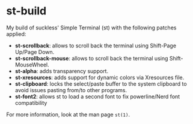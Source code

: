# st-build
My build of suckless' Simple Terminal (st) with the following patches applied:

- **st-scrollback**: allows to scroll back the terminal using Shift-Page Up/Page Down.
- **st-scrollback-mouse**: allows to scroll back the terminal using Shift-MouseWheel.
- **st-alpha**: adds transparency support.
- **st-xresources**: adds support for dynamic colors via Xresources file.
- **st-clipboard**: locks the select/paste buffer to the system clipboard to avoid issues pasting from/to other programs.
- **st-font2**: allows st to load a second font to fix powerline/Nerd  font compatibility

For more information, look at the man page `st(1)`.
